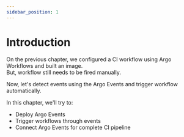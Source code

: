```yaml
---
sidebar_position: 1
---
```


# Introduction

On the previous chapter, we configured a CI workflow using Argo Workflows and built an image.  
But, workflow still needs to be fired manually.

Now, let's detect events using the Argo Events and trigger workflow automatically.

In this chapter, we'll try to:

- Deploy Argo Events
- Trigger workflows through events
- Connect Argo Events for complete CI pipeline
